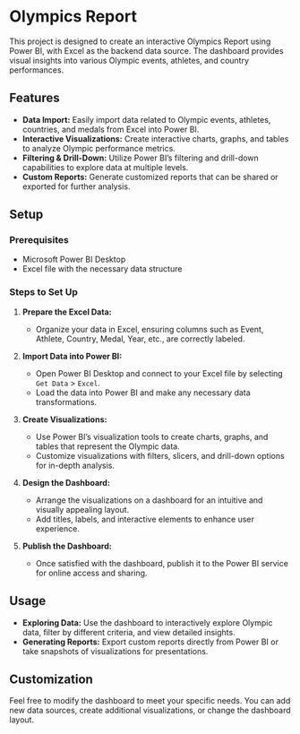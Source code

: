 # Olympics Report

This project is designed to create an interactive Olympics Report using Power BI, with Excel as the backend data source. The dashboard provides visual insights into various Olympic events, athletes, and country performances.

## Features

- **Data Import:** Easily import data related to Olympic events, athletes, countries, and medals from Excel into Power BI.
- **Interactive Visualizations:** Create interactive charts, graphs, and tables to analyze Olympic performance metrics.
- **Filtering & Drill-Down:** Utilize Power BI’s filtering and drill-down capabilities to explore data at multiple levels.
- **Custom Reports:** Generate customized reports that can be shared or exported for further analysis.

## Setup

### Prerequisites

- Microsoft Power BI Desktop
- Excel file with the necessary data structure

### Steps to Set Up

1. **Prepare the Excel Data:**
   - Organize your data in Excel, ensuring columns such as Event, Athlete, Country, Medal, Year, etc., are correctly labeled.

2. **Import Data into Power BI:**
   - Open Power BI Desktop and connect to your Excel file by selecting `Get Data` > `Excel`.
   - Load the data into Power BI and make any necessary data transformations.

3. **Create Visualizations:**
   - Use Power BI’s visualization tools to create charts, graphs, and tables that represent the Olympic data.
   - Customize visualizations with filters, slicers, and drill-down options for in-depth analysis.

4. **Design the Dashboard:**
   - Arrange the visualizations on a dashboard for an intuitive and visually appealing layout.
   - Add titles, labels, and interactive elements to enhance user experience.

5. **Publish the Dashboard:**
   - Once satisfied with the dashboard, publish it to the Power BI service for online access and sharing.


## Usage

- **Exploring Data:** Use the dashboard to interactively explore Olympic data, filter by different criteria, and view detailed insights.
- **Generating Reports:** Export custom reports directly from Power BI or take snapshots of visualizations for presentations.


## Customization

Feel free to modify the dashboard to meet your specific needs. You can add new data sources, create additional visualizations, or change the dashboard layout.

